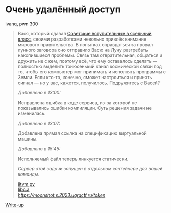 # Очень удалённый доступ

ivanq, pwn 300

> Вася, который сдавал [Советские вступительные в ясельный класс](https://github.com/teamteamdev/ugractf-2023-quals/tree/master/tasks/qrec), своими разработками невольно привлёк внимание мирового правительства. В попытках оправдаться за провал лунного заговора оно отправило Васю на Луну разгребать накопившиеся проблемы. Связь там отвратительная, общаться и дружить не с кем, поэтому всё, что ему оставалось сделать — полностью выделить тонюсенький канал космической связи под то, чтобы его компьютер мог принимать и исполнять программы с Земли. Если кто-то, конечно, сможет настроиться и принять сигнал — но у вас, кажется, получилось. Подружитесь с Васей? 
>
> *Добавлено в 13:00:*
>
> Исправлена ошибка в коде сервиса, из-за которой не показывались ошибки компиляции. Суть решения задачи не изменилась. 
>
> *Добавлено в 13:07:*
>
> Добавлена прямая ссылка на спецификацию виртуальной машины. 
>
> *Добавлено в 15:45:*
>
> Исполняемый файл теперь линкуется статически. 
>
> *Сервер этой задачи запущен в отдельном контейнере для вашей команды.*
>
> [jitvm.py](attachments/jitvm.py)  
> [libc.a](attachments/libc.a)  
> *https://moonshot.s.2023.ugractf.ru/token*

[Write-up](WRITEUP.md)
